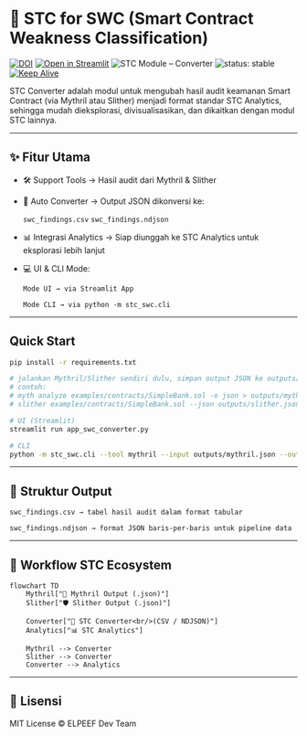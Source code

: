 # 🔐 STC for SWC (Smart Contract Weakness Classification)

[![DOI](https://zenodo.org/badge/DOI/10.5281/zenodo.16888878.svg)](https://doi.org/10.5281/zenodo.16888878)
[![Open in Streamlit](https://static.streamlit.io/badges/streamlit_badge_black_white.svg)](https://stc-converter.streamlit.app/)
![STC Module – Converter](https://img.shields.io/badge/STC%20Module-Converter-orange)
![status: stable](https://img.shields.io/badge/status-stable-brightgreen)
[![Keep Alive](https://github.com/mrbrightsides/stc-swc/actions/workflows/ping.yml/badge.svg)](https://github.com/mrbrightsides/stc-swc/actions/workflows/ping.yml)

STC Converter adalah modul untuk mengubah hasil audit keamanan Smart Contract (via Mythril atau Slither) menjadi format standar STC Analytics, sehingga mudah dieksplorasi, divisualisasikan, dan dikaitkan dengan modul STC lainnya.

---

## ✨ Fitur Utama

- 🛠 Support Tools → Hasil audit dari Mythril & Slither

- 🔄 Auto Converter → Output JSON dikonversi ke:

  `swc_findings.csv`
  `swc_findings.ndjson`

- 📊 Integrasi Analytics → Siap diunggah ke STC Analytics untuk eksplorasi lebih lanjut

- 💻 UI & CLI Mode:

  `Mode UI → via Streamlit App`

  `Mode CLI → via python -m stc_swc.cli`

---

## Quick Start

```bash
pip install -r requirements.txt

# jalankan Mythril/Slither sendiri dulu, simpan output JSON ke outputs/
# contoh:
# myth analyze examples/contracts/SimpleBank.sol -o json > outputs/mythril.json
# slither examples/contracts/SimpleBank.sol --json outputs/slither.json

# UI (Streamlit)
streamlit run app_swc_converter.py

# CLI
python -m stc_swc.cli --tool mythril --input outputs/mythril.json --out-dir outputs
```

---

## 📂 Struktur Output

  `swc_findings.csv → tabel hasil audit dalam format tabular`

  `swc_findings.ndjson → format JSON baris-per-baris untuk pipeline data`

---

## 🔗 Workflow STC Ecosystem

```mermaid
flowchart TD
    Mythril["🧠 Mythril Output (.json)"]
    Slither["🛡 Slither Output (.json)"]

    Converter["🔄 STC Converter<br/>(CSV / NDJSON)"]
    Analytics["📊 STC Analytics"]

    Mythril --> Converter
    Slither --> Converter
    Converter --> Analytics
```

---

## 📜 Lisensi

MIT License © ELPEEF Dev Team
